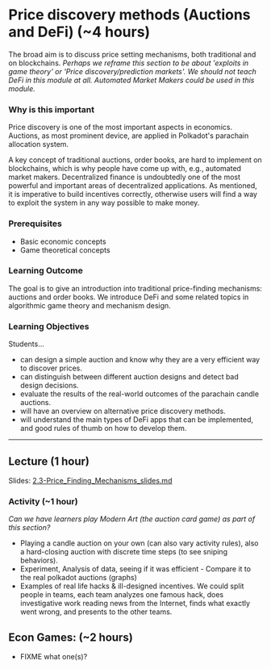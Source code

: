 # Price discovery methods (Auctions and DeFi) (~4 hours)

The broad aim is to discuss price setting mechanisms, both traditional and on blockchains.
_Perhaps we reframe this section to be about 'exploits in game theory' or 'Price discovery/prediction markets'. We should not teach DeFi in this module at all. Automated Market Makers could be used in this module._

### Why is this important

Price discovery is one of the most important aspects in economics. Auctions, as most prominent device, are applied in Polkadot's parachain allocation system.

A key concept of traditional auctions, order books, are hard to implement on blockchains, which is why people have come up with, e.g., automated market makers. Decentralized finance is undoubtedly one of the most powerful and important areas of decentralized applications. As mentioned, it is imperative to build incentives correctly, otherwise users will find a way to exploit the system in any way possible to make money.

### Prerequisites

- Basic economic concepts
- Game theoretical concepts

### Learning Outcome

The goal is to give an introduction into traditional price-finding mechanisms: auctions and order books.
We introduce DeFi and some related topics in algorithmic game theory and mechanism design.

### Learning Objectives

Students...

- can design a simple auction and know why they are a very efficient way to discover prices.
- can distinguish between different auction designs and detect bad design decisions.
- evaluate the results of the real-world outcomes of the parachain candle auctions.
- will have an overview on alternative price discovery methods.
- will understand the main types of DeFi apps that can be implemented, and good rules of thumb on how to develop them.

---

## Lecture (1 hour)

Slides: [2.3-Price_Finding_Mechanisms_slides.md](./2.3-Price_Finding_Mechanisms_slides.md)

### Activity (~1 hour)

_Can we have learners play Modern Art (the auction card game) as part of this section?_

- Playing a candle auction on your own (can also vary activity rules), also a hard-closing auction with discrete time steps (to see sniping behaviors).
- Experiment, Analysis of data, seeing if it was efficient - Compare it to the real polkadot auctions (graphs)
- Examples of real life hacks & ill-designed incentives. We could split people in teams, each team analyzes one famous hack, does investigative work reading news from the Internet, finds what exactly went wrong, and presents to the other teams.

## Econ Games: (~2 hours)

- FIXME what one(s)?

